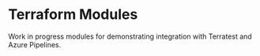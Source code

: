 # Terraform Modules

Work in progress modules for demonstrating integration with Terratest and Azure Pipelines.